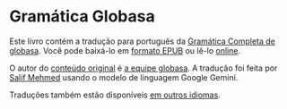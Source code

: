 # Gramática Globasa

Este livro contém a tradução para português da [Gramática Completa de globasa][cgg-link].
Você pode baixá-lo em [formato EPUB][epub-link] ou lê-lo [online][web-link].

O autor do [conteúdo original][oc-link] é [a equipe globasa][gb-link].
A tradução foi feita por [Salif Mehmed][sm-link] usando o modelo de linguagem Google Gemini.

Traduções também estão disponíveis [em outros idiomas][all-link].

[^1]: Na máxima extensão permitida por lei, os autores renunciaram a todos os direitos autorais e direitos conexos ou vizinhos em relação ao conteúdo deste site.

[cgg-link]:https://salif.github.io/gramati-fe-globasa/spa/
[epub-link]:Gramati_fe_Globasa_Mesi_2_Nyan_2025_Portugalsa_Gemini.epub
[web-link]:https://salif.github.io/gramati-fe-globasa/pt-gemini/
[oc-link]:https://xwexi.globasa.net/spa/gramati
[gb-link]:https://globasa.net/
[sm-link]:https://salif.eu/
[all-link]:https://salif.github.io/gramati-fe-globasa/
